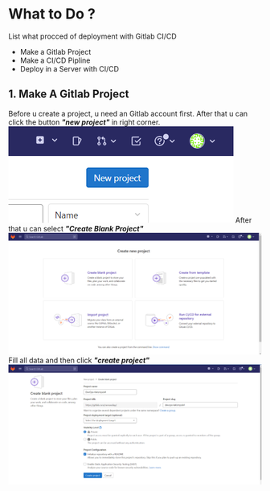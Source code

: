 # What to Do ?
List what procced of deployment with Gitlab CI/CD
- Make a Gitlab Project
- Make a CI/CD Pipline
- Deploy in a Server with CI/CD 

## 1. Make A Gitlab Project
Before u create a project, u need an Gitlab account first. After that u can click the button ***"new project"*** in right corner.
![index_image_google](/images/g_1a.png)
After that u can select ***"Create Blank Project"***
![index_image_google](/images/g_1b.png)
Fill all data and then click ***"create project"***
![index_image_google](/images/g_2.png)

